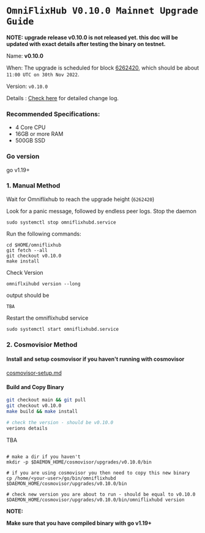 # `OmniFlixHub V0.10.0 Mainnet Upgrade Guide`

**NOTE:**
**upgrade release v0.10.0 is not released yet. this doc will be updated with exact details after testing the binary on testnet.**

Name: **v0.10.0**

When: The upgrade is scheduled for block [6262420](https://www.mintscan.io/omniflix/blocks/6262420), which should be about `11:00 UTC on 30th Nov 2022`.

Version: `v0.10.0`

Details : [Check here](https://github.com/OmniFlix/omniflixhub/releases/tag/v0.10.0) for detailed change log.

### Recommended Specifications:
- 4 Core CPU
- 16GB or more RAM
- 500GB SSD 

### Go version

go v1.19+ 

### 1. Manual Method
Wait for Omniflixhub to reach the upgrade height (`6262420`)

Look for a panic message, followed by endless peer logs. Stop the daemon
```
sudo systemctl stop omniflixhubd.service
```

Run the following commands:

```
cd $HOME/omniflixhub
git fetch --all
git checkout v0.10.0
make install
```
Check Version
```
omniflxihubd version --long
```
output should be
```
TBA
```

Restart the omniflixhubd service

```
sudo systemctl start omniflixhubd.service
```

### 2. Cosmovisior Method
#### Install and setup cosmovisor if you haven't running with cosmovisor

  [cosmovisor-setup.md](https://github.com/OmniFlix/docs/blob/main/guides/mainnet/omniflixhub-1/cosmovisor-setup.md)
   

#### Build and Copy Binary

```bash
git checkout main && git pull
git checkout v0.10.0
make build && make install

# check the version - should be v0.10.0
verions details
```
TBA
```

# make a dir if you haven't
mkdir -p $DAEMON_HOME/cosmovisor/upgrades/v0.10.0/bin

# if you are using cosmovisor you then need to copy this new binary
cp /home/<your-user>/go/bin/omniflixhubd $DAEMON_HOME/cosmovisor/upgrades/v0.10.0/bin

# check new version you are about to run - should be equal to v0.10.0
$DAEMON_HOME/cosmovisor/upgrades/v0.10.0/bin/omniflixhubd version

```

**NOTE:**

**Make sure that you have compiled binary with go v1.19+**

